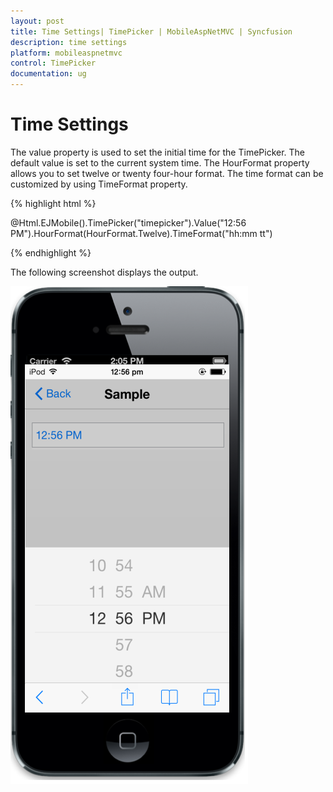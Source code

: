 ```yaml
---
layout: post
title: Time Settings| TimePicker | MobileAspNetMVC | Syncfusion
description: time settings                                               
platform: mobileaspnetmvc
control: TimePicker
documentation: ug
---
```


# Time Settings                                               

The value property is used to set the initial time for the TimePicker. The default value is set to the current system time. The HourFormat property allows you to set twelve or twenty four-hour format. The time format can be customized by using TimeFormat property.

{% highlight html %}

 @Html.EJMobile().TimePicker("timepicker").Value("12:56 PM").HourFormat(HourFormat.Twelve).TimeFormat("hh:mm tt")

{% endhighlight %}

The following screenshot displays the output.

![](Time-Settings_images/Time-Settings_img1.png)



